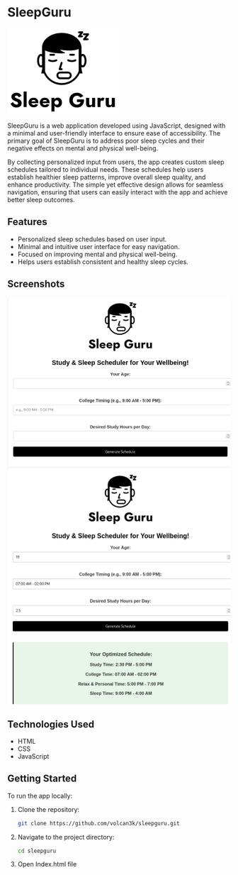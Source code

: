 # SleepGuru  

![SleepGuru Logo](logo.png)  

SleepGuru is a web application developed using JavaScript, designed with a minimal and user-friendly interface to ensure ease of accessibility. The primary goal of SleepGuru is to address poor sleep cycles and their negative effects on mental and physical well-being.  

By collecting personalized input from users, the app creates custom sleep schedules tailored to individual needs. These schedules help users establish healthier sleep patterns, improve overall sleep quality, and enhance productivity. The simple yet effective design allows for seamless navigation, ensuring that users can easily interact with the app and achieve better sleep outcomes.  

## Features  
- Personalized sleep schedules based on user input.  
- Minimal and intuitive user interface for easy navigation.  
- Focused on improving mental and physical well-being.  
- Helps users establish consistent and healthy sleep cycles.  

## Screenshots  
![Screenshot 1](Screenshot0.png)  
![Screenshot 2](Screenshot1.png)  

## Technologies Used  
- HTML
- CSS
- JavaScript 

## Getting Started  
To run the app locally:  
1. Clone the repository:  
   ```bash  
   git clone https://github.com/volcan3k/sleepguru.git
2. Navigate to the project directory:
    ```bash  
   cd sleepguru
3. Open Index.html file

